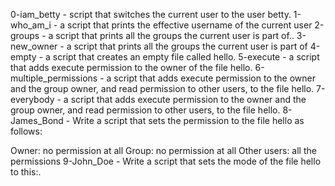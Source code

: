 0-iam_betty - script that switches the current user to the user betty.
1-who_am_i - a script that prints the effective username of the current user
2-groups - a script that prints all the groups the current user is part of..
3-new_owner - a script that prints all the groups the current user is part of
4-empty - a script that creates an empty file called hello.
5-execute - a script that adds execute permission to the owner of the file hello.
6-multiple_permissions - a script that adds execute permission to the owner and the group owner, and read permission to other users, to the file hello.
7-everybody - a script that adds execute permission to the owner and the group owner, and read permission to other users, to the file hello.
8-James_Bond - Write a script that sets the permission to the file hello as follows:

Owner: no permission at all
Group: no permission at all
Other users: all the permissions
9-John_Doe - Write a script that sets the mode of the file hello to this:.
